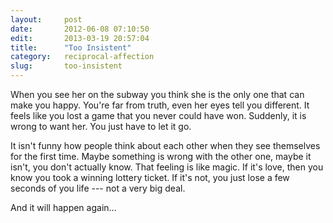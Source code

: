 ```yaml
---
layout:     post
date:       2012-06-08 07:10:50
edit:       2013-03-19 20:57:04
title:      "Too Insistent"
category:   reciprocal-affection
slug:       too-insistent
---
```


When you see her on the subway you think she is the only one that can make you happy. You're far from truth, even her eyes tell you different. It feels like you lost a game that you never could have won. Suddenly, it is wrong to want her. You just have to let it go.

It isn't funny how people think about each other when they see themselves for the first time. Maybe something is wrong with the other one, maybe it isn't, you don't actually know. That feeling is like magic. If it's love, then you know you took a winning lottery ticket. If it's not, you just lose a few seconds of you life --- not a very big deal.

And it will happen again…
